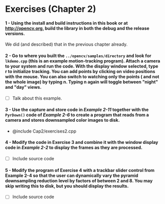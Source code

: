 Exercises (Chapter 2)
===

#### 1 - Using the install and build instructions in this book or at http://opencv.org, build the library in both the debug and the release versions.
We did (and described) that in the previous chapter already.

#### 2 - Go to where you built the `../opencv/samples/directory` and look for `lkdemo.cpp` (this is an example motion-tracking program). Attach a camera to your system and run the code. With the display window selected, type **r** to initialize tracking. You can add points by clicking on video positions with the mouse. You can also switch to watching only the points ( and not the whole image) by typing **n**. Typing **n** again will toggle between "night" and "day" views.
- [ ] Talk about this example.

#### 3 - Use the capture and store code in *Example 2-11* together with the `PyrDown()` code of *Example 2-6* to create a program that reads from a camera and stores downsampled color images to disk.
- @include Cap2/exercises2.cpp

#### 4 - Modify the code in Exercise 3 and combine it with the window display code in *Example 2-2* to display the frames as they are processed.
- [ ] Include source code

#### 5 - Modify the program of Exercise 4 with a trackbar slider control from Example 2-4 so that the user can dynamically vary the pyramid downsampling reduction level by factors of between 2 and 8. You may skip writing this to disk, but you should display the results.
- [ ] Include source code
